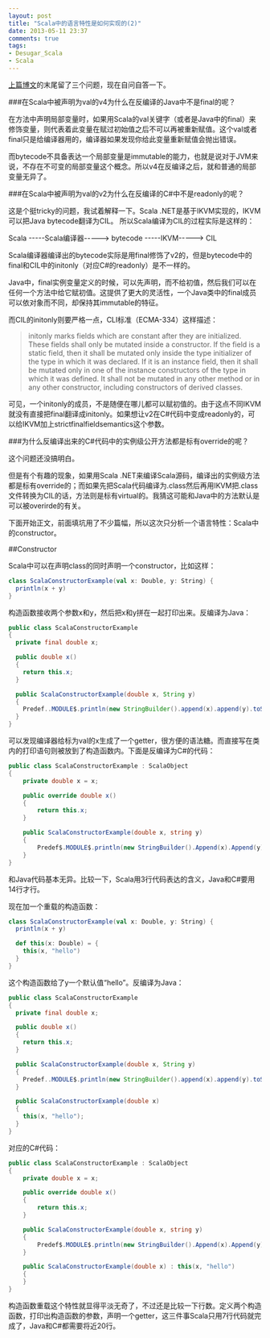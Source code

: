 ```yaml
---
layout: post
title: "Scala中的语言特性是如何实现的(2)"
date: 2013-05-11 23:37
comments: true
tags:
- Desugar_Scala
- Scala
---
```


[上篇博文](http://cuipengfei.me/blog/2013/05/05/how-are-scala-language-features-implemented/)的末尾留了三个问题，现在自问自答一下。

###在Scala中被声明为val的v4为什么在反编译的Java中不是final的呢？

在方法中声明局部变量时，如果用Scala的val关键字（或者是Java中的final）来修饰变量，则代表着此变量在赋过初始值之后不可以再被重新赋值。这个val或者final只是给编译器用的，编译器如果发现你给此变量重新赋值会抛出错误。

而bytecode不具备表达一个局部变量是immutable的能力，也就是说对于JVM来说，不存在不可变的局部变量这个概念。所以v4在反编译之后，就和普通的局部变量无异了。

###在Scala中被声明为val的v2为什么在反编译的C#中不是readonly的呢？

这是个挺tricky的问题，我试着解释一下。Scala .NET是基于IKVM实现的，IKVM可以把Java bytecode翻译为CIL。
所以Scala编译为CIL的过程实际是这样的：

Scala -----Scala编译器-----> bytecode -----IKVM-----> CIL

Scala编译器编译出的bytecode实际是用final修饰了v2的，但是bytecode中的final和CIL中的initonly（对应C#的readonly）是不一样的。

Java中，final实例变量定义的时候，可以先声明，而不给初值，然后我们可以在任何一个方法中给它赋初值。这提供了更大的灵活性，一个Java类中的final成员可以依对象而不同，却保持其immutable的特征。

而CIL的initonly则要严格一点，CLI标准（ECMA-334）这样描述：
> initonly marks fields which are constant after they are initialized. These fields shall only be mutated inside a constructor. If the field is a static field, then it shall be mutated only inside the type initializer of the type in which it was declared. If it is an instance field, then it shall be mutated only in one of the instance constructors of the type in which it was defined. It shall not be mutated in any other method or in any other constructor, including constructors of derived classes.

可见，一个initonly的成员，不是随便在哪儿都可以赋初值的。由于这点不同IKVM就没有直接把final翻译成initonly。如果想让v2在C#代码中变成readonly的，可以给IKVM加上strictfinalfieldsemantics这个参数。

###为什么反编译出来的C#代码中的实例级公开方法都是标有override的呢？

这个问题还没搞明白。

但是有个有趣的现象，如果用Scala .NET来编译Scala源码，编译出的实例级方法都是标有override的；而如果先把Scala代码编译为.class然后再用IKVM把.class文件转换为CIL的话，方法则是标有virtual的。我猜这可能和Java中的方法默认是可以被overirde的有关。

下面开始正文，前面填坑用了不少篇幅，所以这次只分析一个语言特性：Scala中的constructor。

##Constructor

Scala中可以在声明class的同时声明一个constructor，比如这样：

```scala
class ScalaConstructorExample(val x: Double, y: String) {
  println(x + y)
}
```

构造函数接收两个参数x和y，然后把x和y拼在一起打印出来。反编译为Java：

```java
public class ScalaConstructorExample
{
  private final double x;

  public double x()
  {
    return this.x;
  }

  public ScalaConstructorExample(double x, String y)
  {
    Predef..MODULE$.println(new StringBuilder().append(x).append(y).toString());
  }
}
```

可以发现编译器给标为val的x生成了一个getter，很方便的语法糖。而直接写在类内的打印语句则被放到了构造函数内。下面是反编译为C#的代码：

```c#
public class ScalaConstructorExample : ScalaObject
{
	private double x = x;

	public override double x()
	{
		return this.x;
	}

	public ScalaConstructorExample(double x, string y)
	{
		Predef$.MODULE$.println(new StringBuilder().Append(x).Append(y).ToString());
	}
}
```
和Java代码基本无异。比较一下，Scala用3行代码表达的含义，Java和C#要用14行才行。

现在加一个重载的构造函数：

```scala
class ScalaConstructorExample(val x: Double, y: String) {
  println(x + y)

  def this(x: Double) = {
  	this(x, "hello")
  }
}
```

这个构造函数给了y一个默认值“hello”。反编译为Java：

```java
public class ScalaConstructorExample
{
  private final double x;

  public double x()
  {
    return this.x;
  }

  public ScalaConstructorExample(double x, String y)
  {
  	Predef..MODULE$.println(new StringBuilder().append(x).append(y).toString());
  }

  public ScalaConstructorExample(double x)
  {
    this(x, "hello");
  }
}
```

对应的C#代码：

```c#
public class ScalaConstructorExample : ScalaObject
{
	private double x = x;

	public override double x()
	{
		return this.x;
	}

	public ScalaConstructorExample(double x, string y)
	{
		Predef$.MODULE$.println(new StringBuilder().Append(x).Append(y).ToString());
	}

	public ScalaConstructorExample(double x) : this(x, "hello")
	{
	}
}
```

构造函数重载这个特性就显得平淡无奇了，不过还是比较一下行数。定义两个构造函数，打印出构造函数的参数，声明一个getter，这三件事Scala只用7行代码就完成了，Java和C#都需要将近20行。
